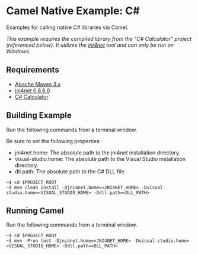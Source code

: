 # Camel Native Example: C&#35;

Examples for calling native C# libraries via Camel.

_This example requires the compiled library from the "C# Calculator" project (referenced below). It utilizes the [jni4net](http://jni4net.com/) tool and can only be run on Windows._

## Requirements

- [Apache Maven 3.x](http://maven.apache.org)
- [jni4net 0.8.8.0](http://jni4net.com/)
- [C# Calculator](https://github.com/joshdreagan/csharp-calculator)

## Building Example

Run the following commands from a terminal window.

Be sure to set the following properties:

 - jni4net.home: The absolute path to the jni4net installation directory.
 - visual-studio.home: The absolute path to the Visual Studio installation directory.
 - dll.path: The absolute path to the C# DLL file.

```
~$ cd $PROJECT_ROOT
~$ mvn clean install -Djni4net.home=<JNI4NET_HOME> -Dvisual-studio.home=<VISUAL_STUDIO_HOME> -Ddll.path=<DLL_PATH>
```

## Running Camel

Run the following commands from a terminal window.

```
~$ cd $PROJECT_ROOT
~$ mvn -Prun test -Djni4net.home=<JNI4NET_HOME> -Dvisual-studio.home=<VISUAL_STUDIO_HOME> -Ddll.path=<DLL_PATH>
```
